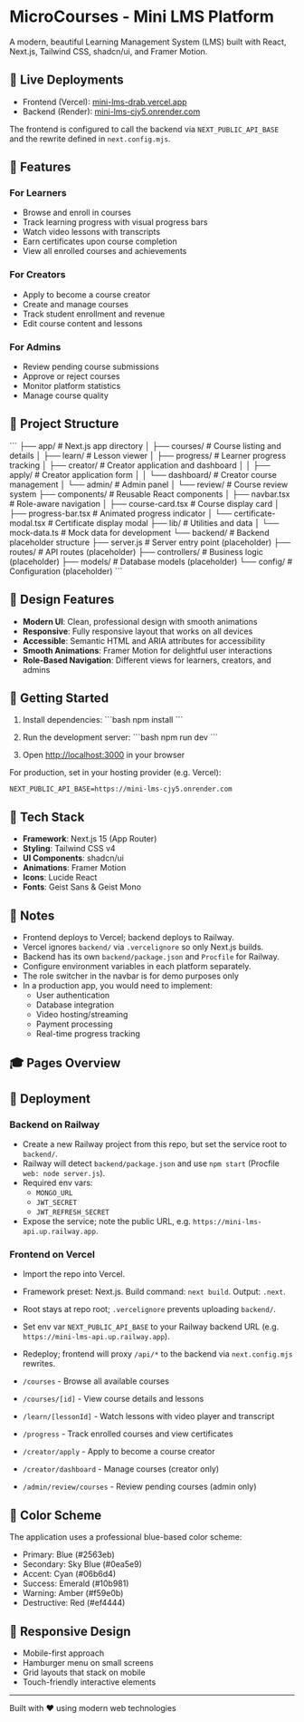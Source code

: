 # MicroCourses - Mini LMS Platform

A modern, beautiful Learning Management System (LMS) built with React, Next.js, Tailwind CSS, shadcn/ui, and Framer Motion.

## 🔗 Live Deployments

- Frontend (Vercel): [mini-lms-drab.vercel.app](https://mini-lms-drab.vercel.app/)
- Backend (Render): [mini-lms-cjy5.onrender.com](https://mini-lms-cjy5.onrender.com)

The frontend is configured to call the backend via `NEXT_PUBLIC_API_BASE` and the rewrite defined in `next.config.mjs`.

## 🎯 Features

### For Learners
- Browse and enroll in courses
- Track learning progress with visual progress bars
- Watch video lessons with transcripts
- Earn certificates upon course completion
- View all enrolled courses and achievements

### For Creators
- Apply to become a course creator
- Create and manage courses
- Track student enrollment and revenue
- Edit course content and lessons

### For Admins
- Review pending course submissions
- Approve or reject courses
- Monitor platform statistics
- Manage course quality

## 📁 Project Structure

\`\`\`
├── app/                          # Next.js app directory
│   ├── courses/                  # Course listing and details
│   ├── learn/                    # Lesson viewer
│   ├── progress/                 # Learner progress tracking
│   ├── creator/                  # Creator application and dashboard
│   │   ├── apply/               # Creator application form
│   │   └── dashboard/           # Creator course management
│   └── admin/                    # Admin panel
│       └── review/              # Course review system
├── components/                   # Reusable React components
│   ├── navbar.tsx               # Role-aware navigation
│   ├── course-card.tsx          # Course display card
│   ├── progress-bar.tsx         # Animated progress indicator
│   └── certificate-modal.tsx    # Certificate display modal
├── lib/                         # Utilities and data
│   └── mock-data.ts            # Mock data for development
└── backend/                     # Backend placeholder structure
    ├── server.js               # Server entry point (placeholder)
    ├── routes/                 # API routes (placeholder)
    ├── controllers/            # Business logic (placeholder)
    ├── models/                 # Database models (placeholder)
    └── config/                 # Configuration (placeholder)
\`\`\`

## 🎨 Design Features

- **Modern UI**: Clean, professional design with smooth animations
- **Responsive**: Fully responsive layout that works on all devices
- **Accessible**: Semantic HTML and ARIA attributes for accessibility
- **Smooth Animations**: Framer Motion for delightful user interactions
- **Role-Based Navigation**: Different views for learners, creators, and admins

## 🚀 Getting Started

1. Install dependencies:
   \`\`\`bash
   npm install
   \`\`\`

2. Run the development server:
   \`\`\`bash
   npm run dev
   \`\`\`

3. Open [http://localhost:3000](http://localhost:3000) in your browser

For production, set in your hosting provider (e.g. Vercel):

```
NEXT_PUBLIC_API_BASE=https://mini-lms-cjy5.onrender.com
```


## 🔧 Tech Stack

- **Framework**: Next.js 15 (App Router)
- **Styling**: Tailwind CSS v4
- **UI Components**: shadcn/ui
- **Animations**: Framer Motion
- **Icons**: Lucide React
- **Fonts**: Geist Sans & Geist Mono

## 📝 Notes

- Frontend deploys to Vercel; backend deploys to Railway.
- Vercel ignores `backend/` via `.vercelignore` so only Next.js builds.
- Backend has its own `backend/package.json` and `Procfile` for Railway.
- Configure environment variables in each platform separately.
- The role switcher in the navbar is for demo purposes only
- In a production app, you would need to implement:
  - User authentication
  - Database integration
  - Video hosting/streaming
  - Payment processing
  - Real-time progress tracking

## 🎓 Pages Overview

## 🚀 Deployment

### Backend on Railway
- Create a new Railway project from this repo, but set the service root to `backend/`.
- Railway will detect `backend/package.json` and use `npm start` (Procfile `web: node server.js`).
- Required env vars:
  - `MONGO_URL`
  - `JWT_SECRET`
  - `JWT_REFRESH_SECRET`
- Expose the service; note the public URL, e.g. `https://mini-lms-api.up.railway.app`.

### Frontend on Vercel
- Import the repo into Vercel.
- Framework preset: Next.js. Build command: `next build`. Output: `.next`.
- Root stays at repo root; `.vercelignore` prevents uploading `backend/`.
- Set env var `NEXT_PUBLIC_API_BASE` to your Railway backend URL (e.g. `https://mini-lms-api.up.railway.app`).
- Redeploy; frontend will proxy `/api/*` to the backend via `next.config.mjs` rewrites.


- `/courses` - Browse all available courses
- `/courses/[id]` - View course details and lessons
- `/learn/[lessonId]` - Watch lessons with video player and transcript
- `/progress` - Track enrolled courses and view certificates
- `/creator/apply` - Apply to become a course creator
- `/creator/dashboard` - Manage courses (creator only)
- `/admin/review/courses` - Review pending courses (admin only)

## 🎨 Color Scheme

The application uses a professional blue-based color scheme:
- Primary: Blue (#2563eb)
- Secondary: Sky Blue (#0ea5e9)
- Accent: Cyan (#06b6d4)
- Success: Emerald (#10b981)
- Warning: Amber (#f59e0b)
- Destructive: Red (#ef4444)

## 📱 Responsive Design

- Mobile-first approach
- Hamburger menu on small screens
- Grid layouts that stack on mobile
- Touch-friendly interactive elements

---

Built with ❤️ using modern web technologies
